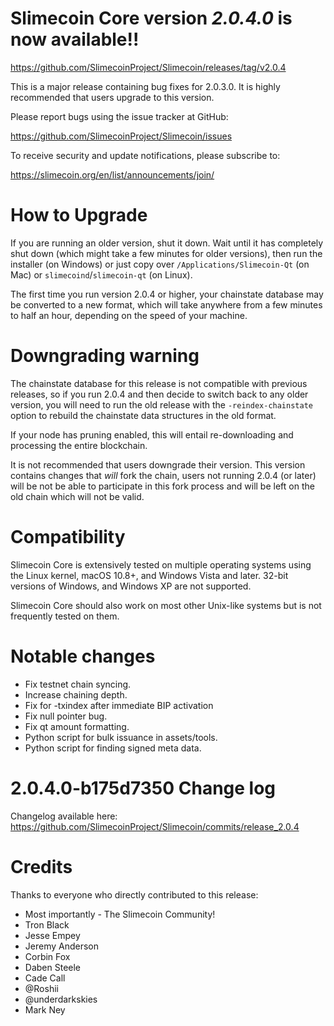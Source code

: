 Slimecoin Core version *2.0.4.0* is now available!!
==============

  <https://github.com/SlimecoinProject/Slimecoin/releases/tag/v2.0.4>


This is a major release containing bug fixes for 2.0.3.0.  It is highly recommended that users 
upgrade to this version.

Please report bugs using the issue tracker at GitHub:

  <https://github.com/SlimecoinProject/Slimecoin/issues>

To receive security and update notifications, please subscribe to:

  <https://slimecoin.org/en/list/announcements/join/>

How to Upgrade
==============

If you are running an older version, shut it down. Wait until it has completely
shut down (which might take a few minutes for older versions), then run the 
installer (on Windows) or just copy over `/Applications/Slimecoin-Qt` (on Mac)
or `slimecoind`/`slimecoin-qt` (on Linux).

The first time you run version 2.0.4 or higher, your chainstate database may
be converted to a new format, which will take anywhere from a few minutes to
half an hour, depending on the speed of your machine.

Downgrading warning
==============

The chainstate database for this release is not compatible with previous
releases, so if you run 2.0.4 and then decide to switch back to any
older version, you will need to run the old release with the `-reindex-chainstate`
option to rebuild the chainstate data structures in the old format.

If your node has pruning enabled, this will entail re-downloading and
processing the entire blockchain.

It is not recommended that users downgrade their version.  This version contains
changes that *will* fork the chain, users not running 2.0.4 (or later) will be not
be able to participate in this fork process and will be left on the old chain which 
will not be valid.

Compatibility
==============

Slimecoin Core is extensively tested on multiple operating systems using
the Linux kernel, macOS 10.8+, and Windows Vista and later. 32-bit versions of Windows,
and Windows XP are not supported.

Slimecoin Core should also work on most other Unix-like systems but is not
frequently tested on them.

Notable changes
==============

- Fix testnet chain syncing.
- Increase chaining depth.
- Fix for -txindex after immediate BIP activation
- Fix null pointer bug.
- Fix qt amount formatting.
- Python script for bulk issuance in assets/tools.
- Python script for finding signed meta data.


2.0.4.0-b175d7350 Change log
==============

Changelog available here: <https://github.com/SlimecoinProject/Slimecoin/commits/release_2.0.4>

Credits
==============

Thanks to everyone who directly contributed to this release:

- Most importantly - The Slimecoin Community!
- Tron Black
- Jesse Empey
- Jeremy Anderson
- Corbin Fox
- Daben Steele
- Cade Call
- @Roshii
- @underdarkskies
- Mark Ney
